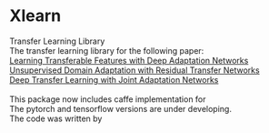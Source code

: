 # Xlearn
Transfer Learning Library<br>
The transfer learning library for the following paper:<br>
[Learning Transferable Features with Deep Adaptation Networks](http://ise.thss.tsinghua.edu.cn/~mlong/doc/deep-adaptation-networks-icml15.pdf)<br>
[Unsupervised Domain Adaptation with Residual Transfer Networks](http://ise.thss.tsinghua.edu.cn/~mlong/doc/residual-transfer-network-nips16.pdf)<br>
[Deep Transfer Learning with Joint Adaptation Networks](http://ise.thss.tsinghua.edu.cn/~mlong/doc/joint-adaptation-networks-icml17.pdf)<br>
<br>
This package now includes caffe implementation for <br> 
The pytorch and tensorflow versions are under developing.<br>
The code was written by <br>
<br>
# 

